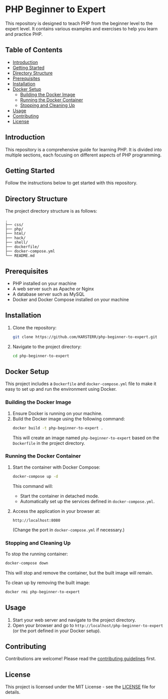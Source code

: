 # PHP Beginner to Expert

This repository is designed to teach PHP from the beginner level to the expert level. It contains various examples and exercises to help you learn and practice PHP.

## Table of Contents

- [Introduction](#introduction)
- [Getting Started](#getting-started)
- [Directory Structure](#directory-structure)
- [Prerequisites](#prerequisites)
- [Installation](#installation)
- [Docker Setup](#docker-setup)
  - [Building the Docker Image](#building-the-docker-image)
  - [Running the Docker Container](#running-the-docker-container)
  - [Stopping and Cleaning Up](#stopping-and-cleaning-up)
- [Usage](#usage)
- [Contributing](#contributing)
- [License](#license)

## Introduction

This repository is a comprehensive guide for learning PHP. It is divided into multiple sections, each focusing on different aspects of PHP programming.

## Getting Started

Follow the instructions below to get started with this repository.

## Directory Structure

The project directory structure is as follows:
```
.
├── css/
├── php/
├── html/
├── hack/
├── shell/
├── dockerfile/
├── docker-compose.yml
└── README.md
```

## Prerequisites

- PHP installed on your machine
- A web server such as Apache or Nginx
- A database server such as MySQL
- Docker and Docker Compose installed on your machine

## Installation

1. Clone the repository:
    ```sh
    git clone https://github.com/KARSTERR/php-beginner-to-expert.git
    ```
2. Navigate to the project directory:
    ```sh
    cd php-beginner-to-expert
    ```

## Docker Setup

This project includes a `Dockerfile` and `docker-compose.yml` file to make it easy to set up and run the environment using Docker.

### Building the Docker Image

1. Ensure Docker is running on your machine.
2. Build the Docker image using the following command:
    ```sh
    docker build -t php-beginner-to-expert .
    ```
    This will create an image named `php-beginner-to-expert` based on the `Dockerfile` in the project directory.

### Running the Docker Container

1. Start the container with Docker Compose:
    ```sh
    docker-compose up -d
    ```
    This command will:
    - Start the container in detached mode.
    - Automatically set up the services defined in `docker-compose.yml`.

2. Access the application in your browser at:
    ```
    http://localhost:8080
    ```
    (Change the port in `docker-compose.yml` if necessary.)

### Stopping and Cleaning Up

To stop the running container:
```sh
docker-compose down
```
This will stop and remove the container, but the built image will remain.

To clean up by removing the built image:
```sh
docker rmi php-beginner-to-expert
```

## Usage

1. Start your web server and navigate to the project directory.
2. Open your browser and go to `http://localhost/php-beginner-to-expert` (or the port defined in your Docker setup).

## Contributing

Contributions are welcome! Please read the [contributing guidelines](CONTRIBUTING.md) first.

## License

This project is licensed under the MIT License - see the [LICENSE](LICENSE) file for details.

